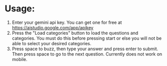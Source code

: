 <h1>Usage:</h1>

1. Enter your gemini api key. You can get one for free at https://aistudio.google.com/app/apikey
2. Press the "Load categories" button to load the questions and categories. You must do this before pressing start or else you will not be able to select your desired categories.
3. Press space to buzz, then type your answer and press enter to submit. Then press space to go to the next question. Currently does not work on mobile.
